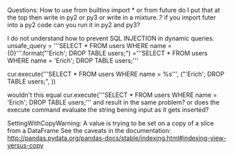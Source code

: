 Questions:
How to use from builtins import * or from future
       do I put that at the top then write in py2 or py3 or write in a mixture..?
    if you import futer into a py2 code can you run it in py2 and py3?

I do not understand how to prevent SQL INJECTION in dynamic queries.
  unsafe_query = '''SELECT * FROM users
                      WHERE name = {0}'''.format("'Erich'; DROP TABLE users;")
              ='''SELECT * FROM users
                      WHERE name = 'Erich'; DROP TABLE users;'''

  cur.execute('''SELECT * FROM users
                      WHERE name = %s''', ("'Erich'; DROP TABLE users;", ))


  wouldn't this equal
  cur.execute('''SELECT * FROM users
                      WHERE name = 'Erich'; DROP TABLE users;'''
  and result in the same problem? or does the execute command evaluate the string bening input as it gets inserted?

SettingWithCopyWarning:
A value is trying to be set on a copy of a slice from a DataFrame
See the caveats in the documentation: http://pandas.pydata.org/pandas-docs/stable/indexing.html#indexing-view-versus-copy
